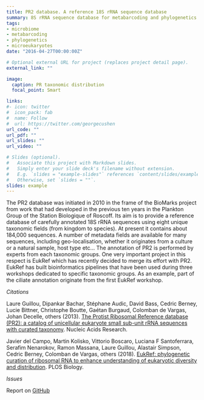 ```yaml
---
title: PR2 database. A reference 18S rRNA sequence database
summary: 8S rRNA sequence database for metabarcoding and phylogenetics.
tags:
- microbiome
- metabarcoding
- phylogenetics
- microeukaryotes
date: "2016-04-27T00:00:00Z"

# Optional external URL for project (replaces project detail page).
external_link: ""

image:
  caption: PR taxonomic distribution
  focal_point: Smart

links:
#- icon: twitter
#  icon_pack: fab
#  name: Follow
#  url: https://twitter.com/georgecushen
url_code: ""
url_pdf: ""
url_slides: ""
url_video: ""

# Slides (optional).
#   Associate this project with Markdown slides.
#   Simply enter your slide deck's filename without extension.
#   E.g. `slides = "example-slides"` references `content/slides/example-slides.md`.
#   Otherwise, set `slides = ""`.
slides: example
---
```


The PR2 database was initiated in 2010 in the frame of the BioMarks project from work that had developed in the previous ten years in the Plankton Group of the Station Biologique of Roscoff. Its aim is to provide a reference database of carefully annotated 18S rRNA sequences using eight unique taxonomic fields (from kingdom to species). At present it contains about 184,000 sequences. A number of metadata fields are available for many sequences, including geo-localisation, whether it originates from a culture or a natural sample, host type etc… The annotation of PR2 is performed by experts from each taxonomic groups. One very important project in this respect is EukRef which has recently decided to merge its effort with PR2. EukRef has built bioinformatics pipelines that have been used during three workshops dedicated to specific taxonomic groups. As an example, part of the ciliate annotation originate from the first EukRef workshop.

*Citations*

Laure Guillou, Dipankar Bachar, Stéphane Audic, David Bass, Cedric Berney, Lucie Bittner, Christophe Boutte, Gaétan Burgaud, Colomban de Vargas, Johan Decelle, others (2013). [The Protist Ribosomal Reference database (PR2): a catalog of unicellular eukaryote small sub-unit rRNA sequences with curated taxonomy](https://delcampolab.github.io/publication/guillou-2013-protist/). Nucleic Acids Research.

Javier del Campo, Martin Kolisko, Vittorio Boscaro, Luciana F Santoferrara, Serafim Nenarokov, Ramon Massana, Laure Guillou, Alastair Simpson, Cedric Berney, Colomban de Vargas, others (2018). [EukRef: phylogenetic curation of ribosomal RNA to enhance understanding of eukaryotic diversity and distribution](https://delcampolab.github.io/publication/del-2018-eukref/). PLOS Biology.

*Issues*

Report on [GitHub](https://github.com/vaulot/pr2_database/issues)
